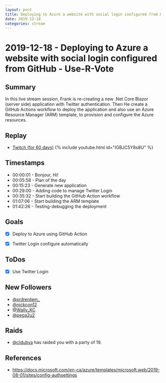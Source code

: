 ```yaml
---
layout: post
title: Deploying to Azure a website with social login configured from GitHub Use R Vote
date: 2019-12-18
categories: stream
---
```



# 2019-12-18 - Deploying to Azure a website with social login configured from GitHub - Use-R-Vote

## Summary

In this live stream session, Frank is re-creating a new .Net Core Blazor (server side) application with Twitter authentication. Then He create a GitHub Actions workflow to deploy the application and also use an Azure Resource Manager (ARM) template, to provision and configure the Azure resources.

## Replay


- [Twitch (for 60 days)](https://www.twitch.tv/videos/523260156)
{% include youtube.html id="IGBJC5Y8s8U" %}
<br/><!--more-->


## Timestamps


- 00:00:01 - Bonjour, Hi!
- 00:05:58 - Plan of the day
- 00:15:23 - Generate new application
- 00:29:00 - Adding code to manage Twitter Login
- 00:35:32 - Start building the GitHub Action workflow
- 01:07:06 - Start building the ARM template
- 01:42:26 - Testing-debugging the deployment


Goals
-----

- [X] Deploy to Azure using GitHub Action
- [X] Twitter Login configure automatically



ToDos
-----
- [X] Use Twitter Login


New Followers
-------------

- [@srdrerdem_](https://www.twitch.tv/srdrerdem_)
- [@nickcon12](https://www.twitch.tv/nickcon12)
- [@Wally_KC](https://www.twitch.tv/Wally_KC)
- [@pega2u2](https://www.twitch.tv/pega2u2)


Raids
---------------

- [@cldubya](https://www.twitch.tv/cldubya) has raided you with a party of 19.




References
----------

- https://docs.microsoft.com/en-ca/azure/templates/microsoft.web/2019-08-01/sites/config-authsettings
